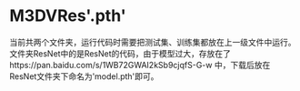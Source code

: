 # M3DVRes'.pth'
当前共两个文件夹，运行代码时需要把测试集、训练集都放在上一级文件中运行。
文件夹ResNet中的是ResNet的代码，由于模型过大，存放在了https://pan.baidu.com/s/1WB72GWAI2kSb9cjqfS-G-w 中，下载后放在ResNet文件夹下命名为'model.pth'即可。
